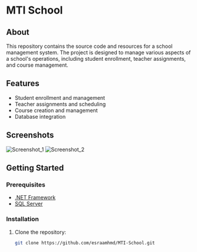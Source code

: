 # MTI School

## About
This repository contains the source code and resources for a school management system. The project is designed to manage various aspects of a school's operations, including student enrollment, teacher assignments, and course management.

## Features
- Student enrollment and management
- Teacher assignments and scheduling
- Course creation and management
- Database integration

## Screenshots

![Screenshot_1](https://github.com/esraamhmd/MTI-School/assets/145714762/0d3b3a43-cb5d-4ed7-98bc-81c77fa72da8)
![Screenshot_2](https://github.com/esraamhmd/MTI-School/assets/145714762/cac52b74-ba6f-490d-aaa2-0d3a64b7745b)

## Getting Started

### Prerequisites
- [.NET Framework](https://dotnet.microsoft.com/download)
- [SQL Server](https://www.microsoft.com/en-us/sql-server/sql-server-downloads)

### Installation
1. Clone the repository:
   ```sh
   git clone https://github.com/esraamhmd/MTI-School.git
